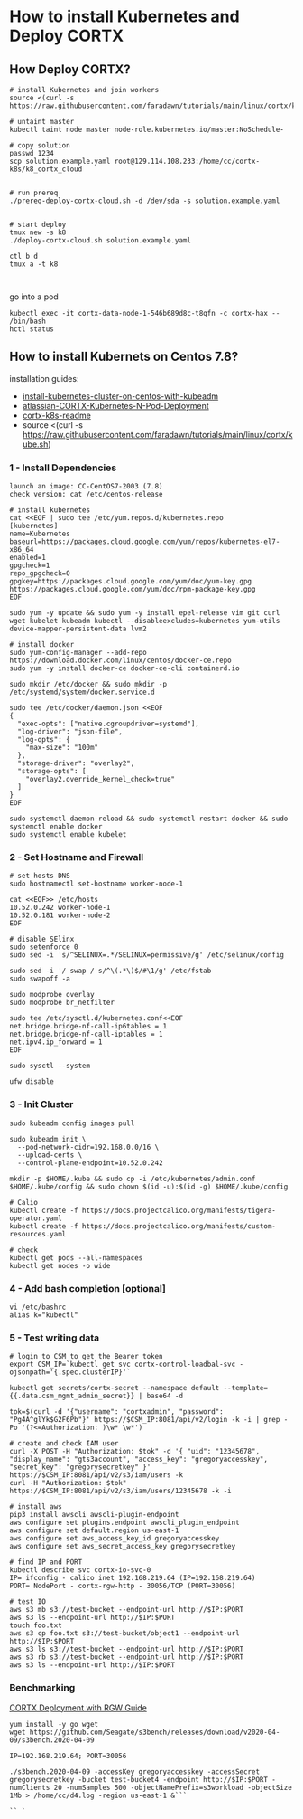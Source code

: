 # How to install Kubernetes and Deploy CORTX

## How Deploy CORTX?
```
# install Kubernetes and join workers
source <(curl -s https://raw.githubusercontent.com/faradawn/tutorials/main/linux/cortx/kube.sh)

# untaint master
kubectl taint node master node-role.kubernetes.io/master:NoSchedule-

# copy solution
passwd 1234
scp solution.example.yaml root@129.114.108.233:/home/cc/cortx-k8s/k8_cortx_cloud


# run prereq
./prereq-deploy-cortx-cloud.sh -d /dev/sda -s solution.example.yaml


# start deploy
tmux new -s k8
./deploy-cortx-cloud.sh solution.example.yaml

ctl b d
tmux a -t k8



```

go into a pod
```
kubectl exec -it cortx-data-node-1-546b689d8c-t8qfn -c cortx-hax -- /bin/bash
hctl status
```


## How to install Kubernets on Centos 7.8?
installation guides:
- [install-kubernetes-cluster-on-centos-with-kubeadm](https://computingforgeeks.com/install-kubernetes-cluster-on-centos-with-kubeadm/)
- [atlassian-CORTX-Kubernetes-N-Pod-Deployment](https://seagate-systems.atlassian.net/wiki/spaces/PUB/pages/754155622/CORTX+Kubernetes+N-Pod+Deployment+and+Upgrade+Document+using+Services+Framework#5.-Understanding-Management-and-S3-Endpoints-and-configuring-External-Load-balancer-service(Optional))
- [cortx-k8s-readme](https://github.com/Seagate/cortx-k8s/tree/main)
- source <(curl -s https://raw.githubusercontent.com/faradawn/tutorials/main/linux/cortx/kube.sh)

### 1 - Install Dependencies
```
launch an image: CC-CentOS7-2003 (7.8)
check version: cat /etc/centos-release

# install kubernetes 
cat <<EOF | sudo tee /etc/yum.repos.d/kubernetes.repo
[kubernetes]
name=Kubernetes
baseurl=https://packages.cloud.google.com/yum/repos/kubernetes-el7-x86_64
enabled=1
gpgcheck=1
repo_gpgcheck=0
gpgkey=https://packages.cloud.google.com/yum/doc/yum-key.gpg https://packages.cloud.google.com/yum/doc/rpm-package-key.gpg
EOF

sudo yum -y update && sudo yum -y install epel-release vim git curl wget kubelet kubeadm kubectl --disableexcludes=kubernetes yum-utils device-mapper-persistent-data lvm2

# install docker
sudo yum-config-manager --add-repo https://download.docker.com/linux/centos/docker-ce.repo
sudo yum -y install docker-ce docker-ce-cli containerd.io

sudo mkdir /etc/docker && sudo mkdir -p /etc/systemd/system/docker.service.d

sudo tee /etc/docker/daemon.json <<EOF
{
  "exec-opts": ["native.cgroupdriver=systemd"],
  "log-driver": "json-file",
  "log-opts": {
    "max-size": "100m"
  },
  "storage-driver": "overlay2",
  "storage-opts": [
    "overlay2.override_kernel_check=true"
  ]
}
EOF

sudo systemctl daemon-reload && sudo systemctl restart docker && sudo systemctl enable docker
sudo systemctl enable kubelet
```


### 2 - Set Hostname and Firewall
```
# set hosts DNS
sudo hostnamectl set-hostname worker-node-1

cat <<EOF>> /etc/hosts
10.52.0.242 worker-node-1
10.52.0.181 worker-node-2
EOF

# disable SElinx
sudo setenforce 0
sudo sed -i 's/^SELINUX=.*/SELINUX=permissive/g' /etc/selinux/config

sudo sed -i '/ swap / s/^\(.*\)$/#\1/g' /etc/fstab
sudo swapoff -a

sudo modprobe overlay
sudo modprobe br_netfilter

sudo tee /etc/sysctl.d/kubernetes.conf<<EOF
net.bridge.bridge-nf-call-ip6tables = 1
net.bridge.bridge-nf-call-iptables = 1
net.ipv4.ip_forward = 1
EOF

sudo sysctl --system

ufw disable
```

### 3 - Init Cluster
```
sudo kubeadm config images pull

sudo kubeadm init \
  --pod-network-cidr=192.168.0.0/16 \
  --upload-certs \
  --control-plane-endpoint=10.52.0.242

mkdir -p $HOME/.kube && sudo cp -i /etc/kubernetes/admin.conf $HOME/.kube/config && sudo chown $(id -u):$(id -g) $HOME/.kube/config

# Calio
kubectl create -f https://docs.projectcalico.org/manifests/tigera-operator.yaml 
kubectl create -f https://docs.projectcalico.org/manifests/custom-resources.yaml

# check
kubectl get pods --all-namespaces
kubectl get nodes -o wide
```

### 4 - Add bash completion [optional]
```
vi /etc/bashrc
alias k="kubectl"
```

### 5 - Test writing data
```
# login to CSM to get the Bearer token 
export CSM_IP=`kubectl get svc cortx-control-loadbal-svc -ojsonpath='{.spec.clusterIP}'`

kubectl get secrets/cortx-secret --namespace default --template={{.data.csm_mgmt_admin_secret}} | base64 -d

tok=$(curl -d '{"username": "cortxadmin", "password": "Pg4A^glYk$G2F6Pb"}' https://$CSM_IP:8081/api/v2/login -k -i | grep -Po '(?<=Authorization: )\w* \w*')

# create and check IAM user
curl -X POST -H "Authorization: $tok" -d '{ "uid": "12345678", "display_name": "gts3account", "access_key": "gregoryaccesskey", "secret_key": "gregorysecretkey" }' https://$CSM_IP:8081/api/v2/s3/iam/users -k
curl -H "Authorization: $tok" https://$CSM_IP:8081/api/v2/s3/iam/users/12345678 -k -i

# install aws
pip3 install awscli awscli-plugin-endpoint
aws configure set plugins.endpoint awscli_plugin_endpoint
aws configure set default.region us-east-1
aws configure set aws_access_key_id gregoryaccesskey
aws configure set aws_secret_access_key gregorysecretkey

# find IP and PORT
kubectl describe svc cortx-io-svc-0
IP= ifconfig - calico inet 192.168.219.64 (IP=192.168.219.64)
PORT= NodePort - cortx-rgw-http - 30056/TCP (PORT=30056)

# test IO
aws s3 mb s3://test-bucket --endpoint-url http://$IP:$PORT
aws s3 ls --endpoint-url http://$IP:$PORT
touch foo.txt
aws s3 cp foo.txt s3://test-bucket/object1 --endpoint-url http://$IP:$PORT
aws s3 ls s3://test-bucket --endpoint-url http://$IP:$PORT
aws s3 rb s3://test-bucket --endpoint-url http://$IP:$PORT
aws s3 ls --endpoint-url http://$IP:$PORT
```

### Benchmarking
[CORTX Deployment with RGW Guide](https://seagate-systems.atlassian.net/wiki/spaces/PUB/pages/919765278/CORTX+Deployment+with+RGW+Community+version#S3-Bench)

```
yum install -y go wget
wget https://github.com/Seagate/s3bench/releases/download/v2020-04-09/s3bench.2020-04-09

IP=192.168.219.64; PORT=30056

./s3bench.2020-04-09 -accessKey gregoryaccesskey -accessSecret gregorysecretkey -bucket test-bucket4 -endpoint http://$IP:$PORT -numClients 20 -numSamples 500 -objectNamePrefix=s3workload -objectSize 1Mb > /home/cc/d4.log -region us-east-1 &```

`` `


